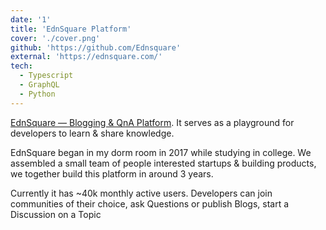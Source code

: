 ```yaml
---
date: '1'
title: 'EdnSquare Platform'
cover: './cover.png'
github: 'https://github.com/Ednsquare'
external: 'https://ednsquare.com/'
tech:
  - Typescript
  - GraphQL
  - Python
---
```


[EdnSquare — Blogging & QnA Platform](https://ednsquare.com). It serves as a playground for developers to learn & share knowledge.

EdnSquare began in my dorm room in 2017 while studying in college. We assembled a small team of people interested startups & building products,
we together build this platform in around 3 years.

Currently it has ~40k monthly active users. Developers can join communities of their choice, ask Questions or publish Blogs, start a Discussion
on a Topic
